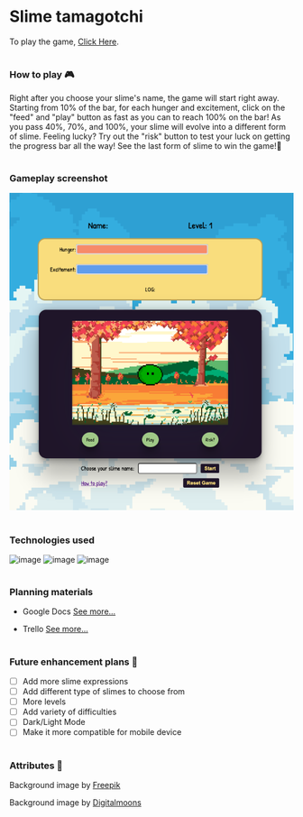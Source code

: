# Slime tamagotchi

To play the game, [Click Here](https://yongpark-tamagotchi.netlify.app/).

#

### How to play 🎮

Right after you choose your slime's name, the game will start right away. Starting from 10% of the bar, for each hunger and excitement, click on the "feed" and "play" button as fast as you can to reach 100% on the bar! As you pass 40%, 70%, and 100%, your slime will evolve into a different form of slime. Feeling lucky? Try out the "risk" button to test your luck on getting the progress bar all the way! See the last form of slime to win the game!🎊

#

### Gameplay screenshot

<img src="/assets/readMeScreenshot/1.png" alt="Game Screenshot">

#

### Technologies used

![image](https://img.shields.io/badge/HTML5-E34F26?style=for-the-badge&logo=html5&logoColor=white)
![image](https://img.shields.io/badge/JavaScript-323330?style=for-the-badge&logo=javascript&logoColor=F7DF1E)
![image](https://img.shields.io/badge/CSS3-1572B6?style=for-the-badge&logo=css3&logoColor=white)

#

### Planning materials

- Google Docs [See more...](https://docs.google.com/document/d/11KhA40XKTPMAzqeJZODn71cWkwgKWzCSHVt52X2zG2c/edit)

- Trello [See more...](https://trello.com/invite/b/z3Qx2dVM/ATTI9deb228fc830506304e092dc41b7b1681482A1EA/tamagotchi)

#

### Future enhancement plans 🧊

- [ ] Add more slime expressions
- [ ] Add different type of slimes to choose from
- [ ] More levels
- [ ] Add variety of difficulties
- [ ] Dark/Light Mode
- [ ] Make it more compatible for mobile device

#

### Attributes 🤩

Background image by <a href="https://www.freepik.com/free-vector/pixel-art-background-autumnal-landscape_31194632.htm#query=pixel%20art&position=1&from_view=keyword">Freepik</a>

Background image by <a href="https://digitalmoons.itch.io/pixel-skies-demo">Digitalmoons</a>
